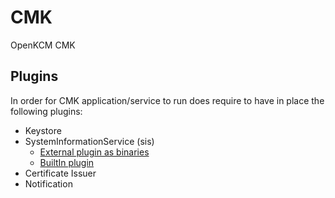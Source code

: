 # CMK 

OpenKCM CMK

## Plugins

In order for CMK application/service to run does require to have in place the following plugins:

- Keystore 
- SystemInformationService (sis)
  - [External plugin as binaries](./plugins/sis)
  - [BuiltIn plugin](./plugins/sis-builtin)
- Certificate Issuer
- Notification
